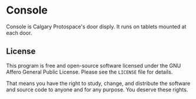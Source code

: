 # Console

Console is Calgary Protospace's door disply. It runs on tablets mounted at each door.

## License

This program is free and open-source software licensed under the GNU Affero General Public License. Please see the `LICENSE` file for details.

That means you have the right to study, change, and distribute the software and source code to anyone and for any purpose. You deserve these rights.

